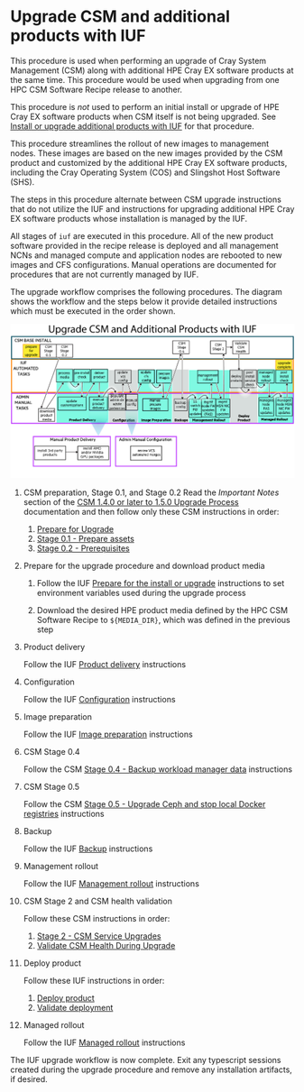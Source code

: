 # Upgrade CSM and additional products with IUF

This procedure is used when performing an upgrade of Cray System Management (CSM) along with
additional HPE Cray EX software products at the same time. This procedure would be used when
upgrading from one HPC CSM Software Recipe release to another.

This procedure is _not_ used to perform an initial install or upgrade of HPE Cray EX software products
when CSM itself is not being upgraded. See
[Install or upgrade additional products with IUF](install_or_upgrade_additional_products_with_iuf.md) for that procedure.

This procedure streamlines the rollout of new images to management nodes. These images are based
on the new images provided by the CSM product and customized by the additional HPE Cray EX software
products, including the Cray Operating System (COS) and Slingshot Host Software (SHS).

The steps in this procedure alternate between CSM upgrade instructions that do not utilize the IUF
and instructions for upgrading additional HPE Cray EX software products whose installation is
managed by the IUF.

All stages of `iuf` are executed in this procedure. All of the new product software provided in the
recipe release is deployed and all management NCNs and managed compute and application nodes are
rebooted to new images and CFS configurations. Manual operations are documented for procedures that
are not currently managed by IUF.

The upgrade workflow comprises the following procedures. The diagram shows the workflow and
the steps below it provide detailed instructions which must be executed in the order shown.

![Upgrade CSM and additional products with IUF](../../../img/operations/diagram_csm_stack_upgrade_14_04142023.png)

1. CSM preparation, Stage 0.1, and Stage 0.2
   Read the _Important Notes_ section of the
   [CSM 1.4.0 or later to 1.5.0 Upgrade Process](../../../upgrade/Upgrade_Management_Nodes_and_CSM_Services.md)
   documentation and then follow only these CSM instructions in order:

   1. [Prepare for Upgrade](../../../upgrade/prepare_for_upgrade.md)
   1. [Stage 0.1 - Prepare assets](../../../upgrade/Stage_0_Prerequisites.md#stage-01---prepare-assets)
   1. [Stage 0.2 - Prerequisites](../../../upgrade/Stage_0_Prerequisites.md#stage-02---prerequisites)

1. Prepare for the upgrade procedure and download product media

   1. Follow the IUF [Prepare for the install or upgrade](preparation.md) instructions to set
      environment variables used during the upgrade process

   1. Download the desired HPE product media defined by the HPC CSM Software Recipe to `${MEDIA_DIR}`, which was defined in the previous step

1. Product delivery

   Follow the IUF [Product delivery](product_delivery.md) instructions

1. Configuration

   Follow the IUF [Configuration](configuration.md) instructions

1. Image preparation

   Follow the IUF [Image preparation](image_preparation.md) instructions

1. CSM Stage 0.4

   Follow the CSM
   [Stage 0.4 - Backup workload manager data](../../../upgrade/Stage_0_Prerequisites.md#stage-04---backup-workload-manager-data)
   instructions

1. CSM Stage 0.5

   Follow the CSM
   [Stage 0.5 - Upgrade Ceph and stop local Docker registries](../../../upgrade/Stage_0_Prerequisites.md#stage-05---upgrade-ceph-and-stop-local-docker-registries)
   instructions

1. Backup

   Follow the IUF [Backup](backup.md) instructions

1. Management rollout

   Follow the IUF [Management rollout](management_rollout.md) instructions

1. CSM Stage 2 and CSM health validation

   Follow these CSM instructions in order:

   1. [Stage 2 - CSM Service Upgrades](../../../upgrade/Stage_2.md)
   1. [Validate CSM Health During Upgrade](../../../upgrade/Validate_CSM_Health_During_Upgrade.md)

1. Deploy product

   Follow these IUF instructions in order:

   1. [Deploy product](deploy_product.md)
   1. [Validate deployment](validate_deployment.md)

1. Managed rollout

   Follow the IUF [Managed rollout](managed_rollout.md) instructions

The IUF upgrade workflow is now complete. Exit any typescript sessions created during the upgrade
procedure and remove any installation artifacts, if desired.
